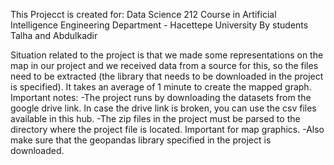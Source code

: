 This Projecct is created for:
Data Science 212 Course in Artificial Intelligence Engineering Department - Hacettepe University
By students Talha and Abdulkadir

Situation related to the project is that we made some representations on the map in our project
and we received data from a source for this, so the files need to be extracted (the library that needs to be downloaded in the project is specified).
It takes an average of 1 minute to create the mapped graph.
Important notes:
 -The project runs by downloading the datasets from the google drive link. In case the drive link is broken, you can use the csv files available in this hub.
 -The zip files in the project must be parsed to the directory where the project file is located. Important for map graphics.
 -Also make sure that the geopandas library specified in the project is downloaded.
